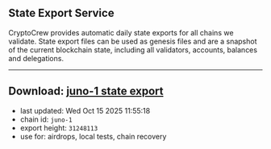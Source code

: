 ## State Export Service
CryptoCrew provides automatic daily state exports for all chains we validate. State export files can be used as genesis files and are a snapshot of the current blockchain state, including all validators, accounts, balances and delegations.

---
**Download: [juno-1 state export](https://dl-eu2.ccvalidators.com/SERVICE/juno/juno-1_export_31248113.json)**
---

- last updated: Wed Oct 15 2025 11:55:18
- chain id: `juno-1`
- export height: `31248113`
- use for: airdrops, local tests, chain recovery

